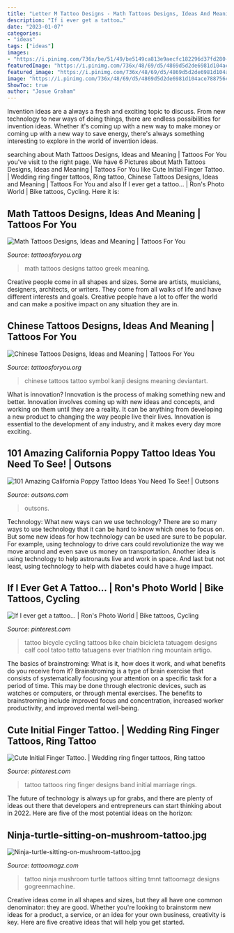 ```yaml
---
title: "Letter M Tattoo Designs - Math Tattoos Designs, Ideas And Meaning"
description: "If i ever get a tattoo…"
date: "2023-01-07"
categories:
- "ideas"
tags: ["ideas"]
images:
- "https://i.pinimg.com/736x/be/51/49/be5149ca813e9aecfc182296d37fd280--cycling-tattoo-bicycle-tattoo.jpg"
featuredImage: "https://i.pinimg.com/736x/48/69/d5/4869d5d2de6981d104ace788756c2b3c--marriage-ring-tattoos-wedding-tattoo-rings.jpg"
featured_image: "https://i.pinimg.com/736x/48/69/d5/4869d5d2de6981d104ace788756c2b3c--marriage-ring-tattoos-wedding-tattoo-rings.jpg"
image: "https://i.pinimg.com/736x/48/69/d5/4869d5d2de6981d104ace788756c2b3c--marriage-ring-tattoos-wedding-tattoo-rings.jpg"
ShowToc: true
author: "Josue Graham"
---
```



Invention ideas are a always a fresh and exciting topic to discuss. From new technology to new ways of doing things, there are endless possibilities for invention ideas. Whether it's coming up with a new way to make money or coming up with a new way to save energy, there's always something interesting to explore in the world of invention ideas.

	

		
searching about Math Tattoos Designs, Ideas and Meaning | Tattoos For You you've visit to the right page. We have 6 Pictures about Math Tattoos Designs, Ideas and Meaning | Tattoos For You like Cute Initial Finger Tattoo. | Wedding ring finger tattoos, Ring tattoo, Chinese Tattoos Designs, Ideas and Meaning | Tattoos For You and also If I ever get a tattoo… | Ron&#039;s Photo World | Bike tattoos, Cycling. Here it is:
		
    
## Math Tattoos Designs, Ideas And Meaning | Tattoos For You

<img loading=lazy src="https://www.tattoosforyou.org/wp-content/uploads/2016/03/Math-Tattoos-Pictures.jpg" onerror="this.onerror=null;this.src='https://tse1.mm.bing.net/th?id=OIP.oRHR2PTn7hVUIi1m7FrZAQHaFj&amp;pid=15.1';" alt="Math Tattoos Designs, Ideas and Meaning | Tattoos For You">

_Source: tattoosforyou.org_

>math tattoos designs tattoo greek meaning. 

	

Creative people come in all shapes and sizes. Some are artists, musicians, designers, architects, or writers. They come from all walks of life and have different interests and goals. Creative people have a lot to offer the world and can make a positive impact on any situation they are in.

    
## Chinese Tattoos Designs, Ideas And Meaning | Tattoos For You

<img loading=lazy src="http://www.tattoosforyou.org/wp-content/uploads/2013/10/Chinese-Symbol-Tattoos-768x1024.jpg" onerror="this.onerror=null;this.src='https://tse2.mm.bing.net/th?id=OIP.5r95HjX8RvA_5hmgwD0zwAHaJ4&amp;pid=15.1';" alt="Chinese Tattoos Designs, Ideas and Meaning | Tattoos For You">

_Source: tattoosforyou.org_

>chinese tattoos tattoo symbol kanji designs meaning deviantart. 

	

What is innovation?
Innovation is the process of making something new and better. Innovation involves coming up with new ideas and concepts, and working on them until they are a reality. It can be anything from developing a new product to changing the way people live their lives. Innovation is essential to the development of any industry, and it makes every day more exciting.

    
## 101 Amazing California Poppy Tattoo Ideas You Need To See! | Outsons

<img loading=lazy src="https://outsons.com/wp-content/uploads/2021/02/2019-06-29-00.40.17-2076348219353180014_californiapoppytattoo-1024x1024.jpg" onerror="this.onerror=null;this.src='https://tse1.mm.bing.net/th?id=OIP.fuFNLeGdn_ZiKk1J9kIFkwHaHa&amp;pid=15.1';" alt="101 Amazing California Poppy Tattoo Ideas You Need To See! | Outsons">

_Source: outsons.com_

>outsons. 

	

Technology: What new ways can we use technology?
There are so many ways to use technology that it can be hard to know which ones to focus on. But some new ideas for how technology can be used are sure to be popular. For example, using technology to drive cars could revolutionize the way we move around and even save us money on transportation. Another idea is using technology to help astronauts live and work in space. And last but not least, using technology to help with diabetes could have a huge impact.

    
## If I Ever Get A Tattoo… | Ron&#039;s Photo World | Bike Tattoos, Cycling

<img loading=lazy src="https://i.pinimg.com/736x/be/51/49/be5149ca813e9aecfc182296d37fd280--cycling-tattoo-bicycle-tattoo.jpg" onerror="this.onerror=null;this.src='https://tse4.mm.bing.net/th?id=OIP.HO0n5RNxBRg0zTfazbFtYAHaLH&amp;pid=15.1';" alt="If I ever get a tattoo… | Ron&#039;s Photo World | Bike tattoos, Cycling">

_Source: pinterest.com_

>tattoo bicycle cycling tattoos bike chain bicicleta tatuagem designs calf cool tatoo tatto tatuagens ever triathlon ring mountain artigo. 

	

The basics of brainstroming: What is it, how does it work, and what benefits do you receive from it?
Brainstroming is a type of brain exercise that consists of systematically focusing your attention on a specific task for a period of time. This may be done through electronic devices, such as watches or computers, or through mental exercises. The benefits to brainstroming include improved focus and concentration, increased worker productivity, and improved mental well-being.

    
## Cute Initial Finger Tattoo. | Wedding Ring Finger Tattoos, Ring Tattoo

<img loading=lazy src="https://i.pinimg.com/736x/48/69/d5/4869d5d2de6981d104ace788756c2b3c--marriage-ring-tattoos-wedding-tattoo-rings.jpg" onerror="this.onerror=null;this.src='https://tse4.mm.bing.net/th?id=OIP.8H-Iv-grMluPuu5zYF7DSwDhEs&amp;pid=15.1';" alt="Cute Initial Finger Tattoo. | Wedding ring finger tattoos, Ring tattoo">

_Source: pinterest.com_

>tattoo tattoos ring finger designs band initial marriage rings. 

	

The future of technology is always up for grabs, and there are plenty of ideas out there that developers and entrepreneurs can start thinking about in 2022. Here are five of the most potential ideas on the horizon:

    
## Ninja-turtle-sitting-on-mushroom-tattoo.jpg

<img loading=lazy src="http://tattoomagz.com/wp-content/uploads/Ninja-turtle-sitting-on-mushroom-tattoo.jpg" onerror="this.onerror=null;this.src='https://tse4.mm.bing.net/th?id=OIP.zaKWN50-n1YFGj5-LmNslQHaJ6&amp;pid=15.1';" alt="Ninja-turtle-sitting-on-mushroom-tattoo.jpg">

_Source: tattoomagz.com_

>tattoo ninja mushroom turtle tattoos sitting tmnt tattoomagz designs gogreenmachine. 

	

Creative ideas come in all shapes and sizes, but they all have one common denominator: they are good. Whether you're looking to brainstorm new ideas for a product, a service, or an idea for your own business, creativity is key. Here are five creative ideas that will help you get started.

